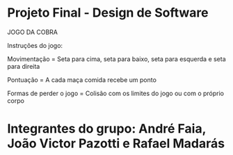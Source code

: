 # Projeto Final - Design de Software

JOGO DA COBRA


Instruções do jogo:

Movimentação = Seta para cima, seta para baixo, seta para esquerda e seta para direita


Pontuação = A cada maça comida recebe um ponto


Formas de perder o jogo = Colisão com os limites do jogo ou com o próprio corpo

# Integrantes do grupo: André Faia, João Victor Pazotti e Rafael Madarás

